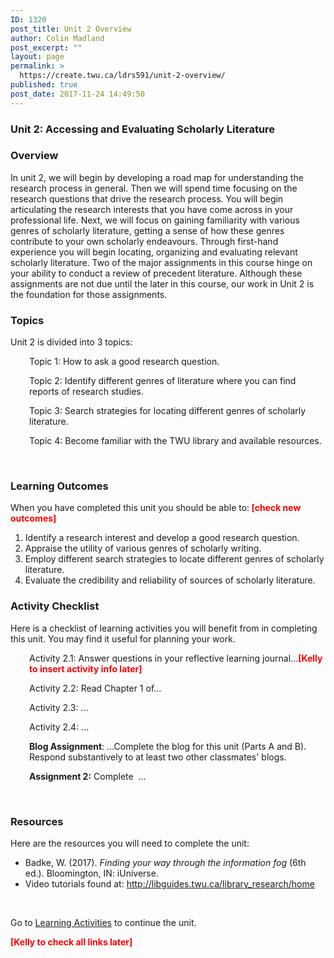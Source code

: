 ```yaml
---
ID: 1320
post_title: Unit 2 Overview
author: Colin Madland
post_excerpt: ""
layout: page
permalink: >
  https://create.twu.ca/ldrs591/unit-2-overview/
published: true
post_date: 2017-11-24 14:49:50
---
```

<h3>Unit 2: Accessing and Evaluating Scholarly Literature</h3>
<h3>Overview</h3>
In unit 2, we will begin by developing a road map for understanding the research process in general. Then we will spend time focusing on the research questions that drive the research process. You will begin articulating the research interests that you have come across in your professional life. Next, we will focus on gaining familiarity with various genres of scholarly literature, getting a sense of how these genres contribute to your own scholarly endeavours. Through first-hand experience you will begin locating, organizing and evaluating relevant scholarly literature. Two of the major assignments in this course hinge on your ability to conduct a review of precedent literature. Although these assignments are not due until the later in this course, our work in Unit 2 is the foundation for those assignments.
<h3>Topics</h3>
Unit 2 is divided into 3 topics:
<p style="padding-left: 30px">Topic 1: How to ask a good research question.</p>
<p style="padding-left: 30px">Topic 2: Identify different genres of literature where you can find reports of research studies.</p>
<p style="padding-left: 30px">Topic 3: Search strategies for locating different genres of scholarly literature.</p>
<p style="padding-left: 30px">Topic 4: Become familiar with the TWU library and available resources.</p>
&nbsp;
<h3>Learning Outcomes</h3>
When you have completed this unit you should be able to:<span style="color: #ff0000"><strong> [check new outcomes]</strong></span>
<ol>
 	<li>Identify a research interest and develop a good research question.</li>
 	<li>Appraise the utility of various genres of scholarly writing.</li>
 	<li>Employ different search strategies to locate different genres of scholarly literature.</li>
 	<li>Evaluate the credibility and reliability of sources of scholarly literature.</li>
</ol>
<h3>Activity Checklist</h3>
Here is a checklist of learning activities you will benefit from in completing this unit. You may find it useful for planning your work.
<p style="padding-left: 30px">Activity 2.1: Answer questions in your reflective learning journal...<strong><span style="color: #ff0000">[Kelly to insert activity info later]</span></strong></p>
<p style="padding-left: 30px">Activity 2.2: Read Chapter 1 of...</p>
<p style="padding-left: 30px">Activity 2.3: ...</p>
<p style="padding-left: 30px">Activity 2.4: ...</p>
<p style="padding-left: 30px"><strong>Blog Assignment</strong>: ...Complete the blog for this unit (Parts A and B). Respond substantively to at least two other classmates' blogs.</p>
<p style="padding-left: 30px"><strong>Assignment 2:</strong> Complete  ...</p>
&nbsp;
<h3>Resources</h3>
Here are the resources you will need to complete the unit:
<ul>
 	<li>Badke, W. (2017). <em>Finding your way through the information fog</em> (6th ed.). Bloomington, IN: iUniverse.</li>
 	<li>Video tutorials found at: <a href="http://libguides.twu.ca/library_research/home">http://libguides.twu.ca/library_research/home</a></li>
</ul>
&nbsp;

Go to <a href="https://create.twu.ca/icandothis/2018/01/01/ldrs-591-unit-1/">Learning Activities</a> to continue the unit.

<span style="color: #ff0000"><strong>[Kelly to check all links later]</strong></span>